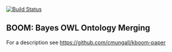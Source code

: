 [![Build Status](https://travis-ci.org/monarch-initiative/kboom.svg?branch=master)](https://travis-ci.org/monarch-initiative/kboom)

## BOOM: Bayes OWL Ontology Merging

For a description see https://github.com/cmungall/kboom-paper



